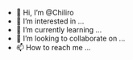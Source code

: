 - 👋 Hi, I’m @Chiliro
- 👀 I’m interested in ...
- 🌱 I’m currently learning ...
- 💞️ I’m looking to collaborate on ...
- 📫 How to reach me ...

<!---
Chiliro/Chiliro is a ✨ special ✨ repository because its `README.md` (this file) appears on your GitHub profile.
You can click the Preview link to take a look at your changes.
--->
